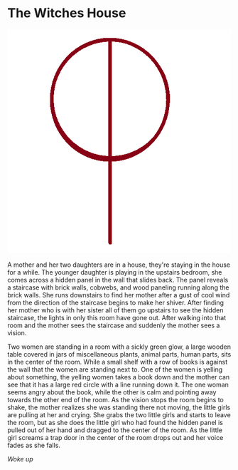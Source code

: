 # The Witches House

![The image on the witches book](https://github.com/hunter32292/dream-journal/raw/master/images/witches.png "witches book")

A mother and her two daughters are in a house, they're staying in the house for a while. The younger daughter is playing in the upstairs bedroom, she comes across a hidden panel in the wall that slides back. The panel reveals a staircase with brick walls, cobwebs, and wood paneling running along the brick walls. She runs downstairs to find her mother after a gust of cool wind from the direction of the staircase begins to make her shiver. After finding her mother who is with her sister all of them go upstairs to see the hidden staircase, the lights in only this room have gone out. After walking into that room and the mother sees the staircase and suddenly the mother sees a vision.

Two women are standing in a room with a sickly green glow, a large wooden table covered in jars of miscellaneous plants, animal parts, human parts, sits in the center of the room. While a small shelf with a row of books is against the wall that the women are standing next to. One of the women is yelling about something, the yelling women takes a book down and the mother can see that it has a large red circle with a line running down it. The one woman seems angry about the book, while the other is calm and pointing away towards the other end of the room. As the vision stops the room begins to shake, the mother realizes she was standing there not moving, the little girls are pulling at her and crying. She grabs the two little girls and starts to leave the room, but as she does the little girl who had found the hidden panel is pulled out of her hand and dragged to the center of the room. As the little girl screams a trap door in the center of the room drops out and her voice fades as she falls.

*Woke up*


